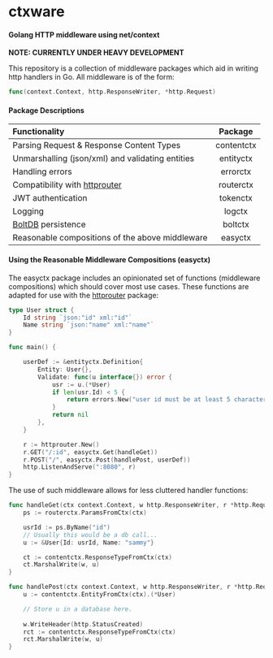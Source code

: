 # ctxware

#### Golang HTTP middleware using net/context
**NOTE: CURRENTLY UNDER HEAVY DEVELOPMENT**

This repository is a collection of middleware packages which aid in writing http handlers in Go. All middleware is of the form:
```Go
func(context.Context, http.ResponseWriter, *http.Request) 
```

#### Package Descriptions
| Functionality | Package |
|:--------------|:--------:|
| Parsing Request & Response Content Types | contentctx |
| Unmarshalling (json/xml) and validating entities | entityctx |
| Handling errors | errorctx |
| Compatibility with [httprouter](https://github.com/julienschmidt/httprouter) | routerctx |
| JWT authentication | tokenctx |
| Logging | logctx |
| [BoltDB](https://github.com/boltdb/bolt) persistence | boltctx |
| Reasonable compositions of the above middleware | easyctx |

#### Using the Reasonable Middleware Compositions (easyctx)
The easyctx package includes an opinionated set of functions (middleware compositions) which should cover most use cases. These functions are adapted for use with the [httprouter](https://github.com/julienschmidt/httprouter) package:
```Go
type User struct {
    Id string `json:"id" xml:"id"`
    Name string `json:"name" xml:"name"`
}

func main() {

    userDef := &entityctx.Definition{
        Entity: User{},
        Validate: func(u interface{}) error {
            usr := u.(*User)
            if len(usr.Id) < 5 {
                return errors.New("user id must be at least 5 characters")
            }
            return nil
        },
    }

    r := httprouter.New()
    r.GET("/:id", easyctx.Get(handleGet))
    r.POST("/", easyctx.Post(handlePost, userDef))
    http.ListenAndServe(":8080", r)
}
```
The use of such middleware allows for less cluttered handler functions:
```Go
func handleGet(ctx context.Context, w http.ResponseWriter, r *http.Request) {
    ps := routerctx.ParamsFromCtx(ctx)

    usrId := ps.ByName("id")
    // Usually this would be a db call...
    u := &User{Id: usrId, Name: "sammy"}

    ct := contentctx.ResponseTypeFromCtx(ctx)
    ct.MarshalWrite(w, u)
}

func handlePost(ctx context.Context, w http.ResponseWriter, r *http.Request) {
    u := contentctx.EntityFromCtx(ctx).(*User)

    // Store u in a database here.
    
    w.WriteHeader(http.StatusCreated)
    rct := contentctx.ResponseTypeFromCtx(ctx)
    rct.MarshalWrite(w, u)
}
```
